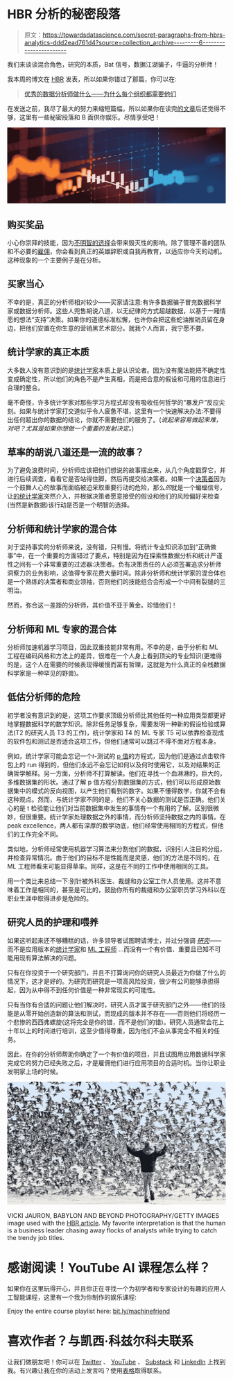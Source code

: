 # HBR 分析的秘密段落

> 原文：<https://towardsdatascience.com/secret-paragraphs-from-hbrs-analytics-ddd2ead761d4?source=collection_archive---------6----------------------->

我们来谈谈混合角色，研究的本质，Bat 信号，数据江湖骗子，牛逼的分析师！

我本周的博文在 [HBR](http://bit.ly/quaesita_analysts) 发表，所以如果你错过了那篇，你可以在:

> [优秀的数据分析师做什么——为什么每个组织都需要他们](http://bit.ly/quaesita_analysts)

在发送之前，我尽了最大的努力来缩短篇幅，所以如果你在读完[的文章](http://bit.ly/quaesita_analysts)后还觉得不够，这里有一些秘密段落和 B 面供你娱乐。尽情享受吧！

![](img/19e2d0293d204c1a8ff9ef0e3a3f8c83.png)

## 购买奖品

小心你崇拜的技能，因为[不明智的选择](http://bit.ly/quaesita_dsleaders)会带来毁灭性的影响。除了管理不善的团队和不必要的[雇佣](http://bit.ly/quaesita_roles)，你会看到真正的英雄辞职或自我再教育，以适应你今天的动机。这种现象的一个主要例子是在分析。

## 买家当心

不幸的是，真正的分析师相对较少——买家请注意:有许多数据骗子冒充数据科学家或数据分析师。这些人兜售胡说八道，以无纪律的方式超越数据，以基于一厢情愿的想法“支持”决策。如果你的道德标准松懈，也许你会把这些蛇油推销员留在身边，把他们安置在你生意的营销黑艺术部分。就我个人而言，我宁愿不要。

## 统计学家的真正本质

大多数人没有意识到的是[统计学家](http://bit.ly/quaesita_statistics)本质上是认识论者。因为没有魔法能把不确定性变成确定性，所以他们的角色不是产生真相，而是把合意的假设和可用的信息进行合理的整合。

毫不奇怪，许多统计学家对那些学习方程式却没有吸收任何哲学的“暴发户”反应尖刻。如果与统计学家打交道似乎令人疲惫不堪，这里有一个快速解决办法:不要得出任何超出你的数据的结论，你就不需要他们的服务了。(*说起来容易做起来难，对吧？尤其是如果你想做一个重要的发射决定。*)

## 草率的胡说八道还是一流的故事？

为了避免浪费时间，分析师应该把他们想说的故事摆出来，从几个角度戳穿它，并进行后续调查，看看它是否站得住脚，然后再提交给决策者。如果一个[决策者](http://bit.ly/quaesita_roles)因为一个鼓舞人心的故事而面临被迫采取重要行动的危险，那么*的*就是一个蝙蝠信号，让[的统计学家](http://bit.ly/quaesita_statistics)突然介入，并根据决策者愿意接受的假设和他们的风险偏好来检查(当然是新数据)该行动是否是一个明智的选择。

## 分析师和统计学家的混合体

对于坚持事实的分析师来说，没有错，只有慢。将统计专业知识添加到“正确做事”中，在一个重要的方面错过了要点，特别是因为在探索性数据分析和统计严谨性之间有一个非常重要的过滤器:决策者。负有决策责任的人必须签署追求分析师洞察力的业务影响，这值得专家花费大量时间。除非分析师和统计学家的混合体也是一个熟练的决策者和商业领袖，否则他们的技能组合会形成一个中间有裂缝的三明治。

然而，弥合这一差距的分析师，其价值不亚于黄金。珍惜他们！

## 分析师和 ML 专家的混合体

分析师加速机器学习项目，因此双重技能非常有用。不幸的是，由于分析和 ML 工程在编码风格和方法上的差异，很难在一个人身上看到顶尖的专业知识(更难得的是，这个人在需要的时候表现得缓慢而富有哲理，这就是为什么真正的全栈数据科学家是一种罕见的野兽)。

## 低估分析师的危险

初学者没有意识到的是，这项工作要求顶级分析师比其他任何一种应用类型都更好地掌握数据科学的数学知识。除非任务足够复杂，需要发明一种新的假设检验或算法(T2 的研究人员 T3 的工作)，统计学家和 T4 的 ML 专家 T5 可以依靠检查现成的软件包和测试是否适合这项工作，但他们通常可以跳过不得不面对方程本身。

例如，统计学家可能会忘记一个*t*-测试的 [p 值](http://bit.ly/quaesita_puppies)的方程式，因为他们是通过点击软件包上的 run 得到的，但他们永远不会忘记如何以及何时使用它，以及对结果的正确哲学解释。另一方面，分析师不打算解读。他们在寻找一个血淋淋的，巨大的，多维数据集的形状。通过了解 p 值方程分割数据集的方式，他们可以形成原始数据集中的模式的反向视图，以产生他们看到的数字。如果不懂得数学，你就不会有这种观点。然而，与统计学家不同的是，他们不关心数据的测试是否正确。他们关心的是 t 检验能让他们对当前数据集中发生的事情有一个有用的了解。区别很微妙，但很重要。统计学家处理数据之外的事情，而分析师坚持数据之内的事情。在 peak excellence，两人都有深厚的数学功底，他们经常使用相同的方程式，但他们的工作完全不同。

类似地，分析师经常使用机器学习算法来分割他们的数据，识别引人注目的分组，并检查异常情况。由于他们的目标不是性能而是灵感，他们的方法是不同的，在 ML 工程师看来可能显得草率。同样，这是在不同的工作中使用相同的工具。

用一个类比来总结一下:别针被外科医生、裁缝和办公室工作人员使用。这并不意味着工作是相同的，甚至是可比的，鼓励你所有的裁缝和办公室职员学习外科以在职业生涯中取得进步是危险的。

## 研究人员的护理和喂养

如果这听起来还不够糟糕的话，许多领导者试图聘请博士，并过分强调 [*研究*](http://bit.ly/quaesita_fail)——而不是应用版本的[统计学家](http://bit.ly/quaesita_statistics)和 [ML 工程师](http://bit.ly/quaesita_datasci) …而没有一个有价值、重要且已知不可能用现有算法解决的问题。

只有在你投资于一个研究部门，并且不打算询问你的研究人员最近为你做了什么的情况下，这才是好的。为研究而研究是一项高风险投资，很少有公司能够承担得起，因为从中得不到任何价值是一种非常现实的可能性。

只有当你有合适的问题让他们解决时，研究人员才属于研究部门之外——他们的技能是从零开始创造新的算法和测试，而现成的版本并不存在——否则他们将经历一个悲惨的西西弗螺旋(这将完全是你的错，而不是他们的错)。研究人员通常会花上十年以上的时间进行培训，这至少值得尊重，因为他们不会从事完全不相关的任务。

因此，在你的分析师帮助你确定了一个有价值的项目，并且试图用应用数据科学家完成它的努力已经失败之后，才是雇佣他们进行应用项目的合适时机。当你让职业发明家上场的时候。

![](img/8bac7a7648f2d0b55752465e08bdd2ab.png)

VICKI JAURON, BABYLON AND BEYOND PHOTOGRAPHY/GETTY IMAGES image used with the [HBR article](http://bit.ly/quaesita_analysts). My favorite interpretation is that the human is a business leader chasing away flocks of analysts while trying to catch the trendy job titles.

# 感谢阅读！YouTube AI 课程怎么样？

如果你在这里玩得开心，并且你正在寻找一个为初学者和专家设计的有趣的应用人工智能课程，这里有一个我为你制作的娱乐课程:

Enjoy the entire course playlist here: [bit.ly/machinefriend](http://bit.ly/machinefriend)

# 喜欢作者？与凯西·科兹尔科夫联系

让我们做朋友吧！你可以在 [Twitter](https://twitter.com/quaesita) 、 [YouTube](https://www.youtube.com/channel/UCbOX--VOebPe-MMRkatFRxw) 、 [Substack](http://decision.substack.com) 和 [LinkedIn](https://www.linkedin.com/in/kozyrkov/) 上找到我。有兴趣让我在你的活动上发言吗？使用[表格](http://bit.ly/makecassietalk)取得联系。